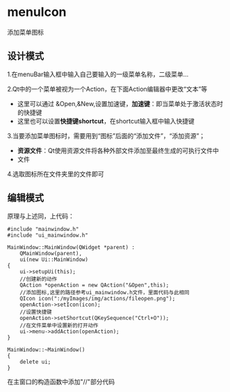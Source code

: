 # menuIcon

添加菜单图标

## 设计模式

1.在menuBar输入框中输入自己要输入的一级菜单名称，二级菜单...

2.Qt中的一个菜单被视为一个Action，在下面Action编辑器中更改“文本”等
- 这里可以通过 &Open,&New,设置加速键，**加速键**：即当菜单处于激活状态时的快捷键
- 这里也可以设置**快捷键shortcut**，在shortcut输入框中输入快捷键

3.当要添加菜单图标时，需要用到“图标”后面的“添加文件”，“添加资源”；
- **资源文件**：Qt使用资源文件将各种外部文件添加至最终生成的可执行文件中
- 文件

4.选取图标所在文件夹里的文件即可


## 编辑模式

原理与上述同，上代码：
```
#include "mainwindow.h"
#include "ui_mainwindow.h"

MainWindow::MainWindow(QWidget *parent) :
    QMainWindow(parent),
    ui(new Ui::MainWindow)
{
    ui->setupUi(this);
    //创建新的动作
    QAction *openAction = new QAction("&Open",this);
    //添加图标,这里的路径参考ui_mainwindow.h文件，里面代码与此相同
    QIcon icon(":/myImages/img/actions/fileopen.png");
    openAction->setIcon(icon);
    //设置快捷键
    openAction->setShortcut(QKeySequence("Ctrl+O"));
    //在文件菜单中设置新的打开动作
    ui->menu->addAction(openAction);
}

MainWindow::~MainWindow()
{
    delete ui;
}
```
在主窗口的构造函数中添加"//"部分代码
